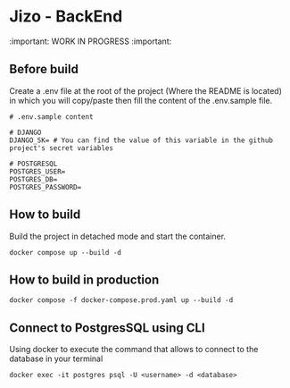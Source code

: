 # Jizo - BackEnd

:important: WORK IN PROGRESS :important:

## Before build

Create a .env file at the root of the project (Where the README is located) in which you will copy/paste then fill the content of the .env.sample file.
```dotenv
# .env.sample content

# DJANGO
DJANGO_SK= # You can find the value of this variable in the github project's secret variables

# POSTGRESQL
POSTGRES_USER=
POSTGRES_DB=
POSTGRES_PASSWORD=
```

## How to build

Build the project in detached mode and start the container.
```shell
docker compose up --build -d 
```

## How to build in production

```shell
docker compose -f docker-compose.prod.yaml up --build -d
```


## Connect to PostgresSQL using CLI

Using docker to execute the command that allows to connect to the database in your terminal
```shell
docker exec -it postgres psql -U <username> -d <database>
```